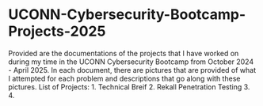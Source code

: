 # UCONN-Cybersecurity-Bootcamp-Projects-2025
Provided are the documentations of the projects that I have worked on during my time in the UCONN Cybersecurity Bootcamp from October 2024 - April 2025.
In each document, there are pictures that are provided of what I attempted for each problem and descriptions that go along with these pictures.
List of Projects:
    1. Technical Breif
    2. Rekall Penetration Testing
    3.
    4.
